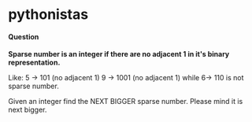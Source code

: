 # pythonistas

#### Question

**Sparse number is an integer if there are no adjacent 1 in it's binary representation.**

Like: 5 -> 101 (no adjacent 1) 
9 -> 1001 (no adjacent 1) 
while 6-> 110 is not sparse number. 

Given an integer find the NEXT BIGGER sparse number. Please mind it is next bigger.